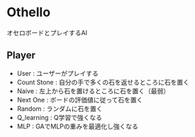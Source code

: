 # Othello
オセロボードとプレイするAI

## Player
- User : ユーザーがプレイする
- Count Stone :  自分の手で多くの石を返せるところに石を置く
- Naive : 左上から石を置けるところに石を置く（最弱）
- Next One :  ボードの評価値に従って石を置く
- Random : ランダムに石を置く
- Q_learning :  Q学習で強くなる
- MLP :  GAでMLPの重みを最適化し強くなる
